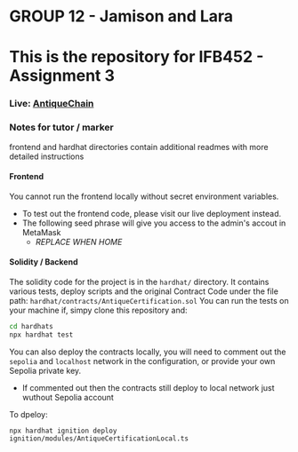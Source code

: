# GROUP 12 - Jamison and Lara
# This is the repository for IFB452 - Assignment 3
### Live: [AntiqueChain](https://antique-blockchain-website.vercel.app/)

### Notes for tutor / marker

frontend and hardhat directories contain additional readmes with more detailed instructions

#### Frontend
You cannot run the frontend locally without secret environment variables.
 - To test out the frontend code, please visit our live deployment instead.
 - The following seed phrase will give you access to the admin's accout in MetaMask
   -   *REPLACE WHEN HOME*

#### Solidity / Backend

The solidity code for the project is in the `hardhat/` directory.
It contains various tests, deploy scripts and the original Contract Code under the file path: `hardhat/contracts/AntiqueCertification.sol`
You can run the tests on your machine if, simpy clone this repository and:

```bash
cd hardhats
npx hardhat test
```

You can also deploy the contracts locally, you will need to comment out the `sepolia` and `localhost` network in the configuration, or provide your own Sepolia private key.
 - If commented out then the contracts still deploy to local network just wuthout Sepolia account

To dpeloy:
```
npx hardhat ignition deploy ignition/modules/AntiqueCertificationLocal.ts
```
